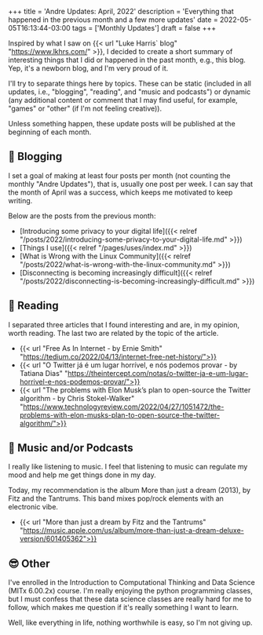 +++
title = 'Andre Updates: April, 2022'
description = 'Everything that happened in the previous month and a few more updates'
date = 2022-05-05T16:13:44-03:00
tags = ['Monthly Updates']
draft = false
+++

Inspired by what I saw on {{< url "Luke Harris` blog" "https://www.lkhrs.com/" >}}, I decided to create a short summary of interesting things that I did or happened in the past month, e.g., this blog. Yep, it's a newborn blog, and I'm very proud of it.

I'll try to separate things here by topics. These can be static (included in all updates, i.e., "blogging", "reading", and "music and podcasts") or dynamic (any additional content or comment that I may find useful, for example, "games" or "other" (if I'm not feeling creative)).

Unless something happen, these update posts will be published at the beginning of each month.

## 📝 Blogging

I set a goal of making at least four posts per month (not counting the monthly "Andre Updates"), that is, usually one post per week. I can say that the month of April was a success, which keeps me motivated to keep writing.

Below are the posts from the previous month:

* [Introducing some privacy to your digital life]({{< relref "/posts/2022/introducing-some-privacy-to-your-digital-life.md" >}})
* [Things I use]({{< relref "/pages/uses/index.md" >}})
* [What is Wrong with the Linux Community]({{< relref "/posts/2022/what-is-wrong-with-the-linux-community.md" >}})
* [Disconnecting is becoming increasingly difficult]({{< relref "/posts/2022/disconnecting-is-becoming-increasingly-difficult.md" >}})

## 📖 Reading

I separated three articles that I found interesting and are, in my opinion, worth reading. The last two are related by the topic of the article.

* {{< url "Free As In Internet - by Ernie Smith" "https://tedium.co/2022/04/13/internet-free-net-history/">}}
* {{< url "O Twitter já é um lugar horrível, e nós podemos provar - by Tatiana Dias" "https://theintercept.com/notas/o-twitter-ja-e-um-lugar-horrivel-e-nos-podemos-provar/">}}
* {{< url "The problems with Elon Musk’s plan to open-source the Twitter algorithm - by Chris Stokel-Walker" "https://www.technologyreview.com/2022/04/27/1051472/the-problems-with-elon-musks-plan-to-open-source-the-twitter-algorithm/">}}

## 🎵 Music and/or Podcasts

I really like listening to music. I feel that listening to music can regulate my mood and help me get things done in my day.

Today, my recommendation is the album More than just a dream (2013), by Fitz and the Tantrums. This band mixes pop/rock elements with an electronic vibe.

* {{< url "More than just a dream by Fitz and the Tantrums" "https://music.apple.com/us/album/more-than-just-a-dream-deluxe-version/601405362">}}

## 😎 Other

I've enrolled in the Introduction to Computational Thinking and Data Science (MITx 6.00.2x) course. I'm really enjoying the python programming classes, but I must confess that these data science classes are really hard for me to follow, which makes me question if it's really something I want to learn.

Well, like everything in life, nothing worthwhile is easy, so I'm not giving up.